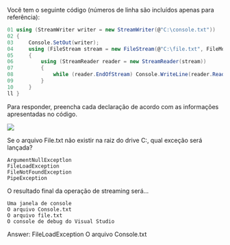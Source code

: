 ﻿Você tem o seguinte código (números de linha são incluídos apenas para referência):

```csharp
01 using (StreamWriter writer = new StreamWriter(@"C:\console.txt"))
02 {
03     Console.SetOut(writer);
04     using (FileStream stream = new FileStream(@"C:\file.txt", FileMode.Open))
05     {
06         using (StreamReader reader = new StreamReader(stream))
07         {
08             while (reader.EndOfStream) Console.WriteLine(reader.ReadLine());
09         }
10     }
ll }
```

Para responder, preencha cada declaração de acordo com as informações apresentadas no código.

[![](https://cdn.briefmenow.org/wp-content/uploads/70-483-v2/274.jpg)](https://cdn.briefmenow.org/wp-content/uploads/70-483-v2/274.jpg)

Se o arquivo File.txt não existir na raiz
do drive C:, qual exceção será lançada?

```
ArgumentNullExceptlon
FileLoadException
FileNotFoundException
PipeException
```

O resultado final da operação de streaming
será...

```
Uma janela de console
O arquivo Console.txt
O arquivo file.txt
O console de debug do Visual Studio
```

Answer:
FileLoadException
O arquivo Console.txt

